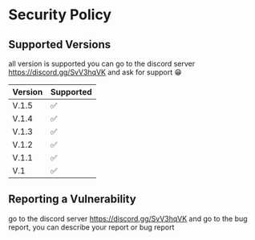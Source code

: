 # Security Policy

## Supported Versions

all version is supported you can go to the discord server https://discord.gg/SvV3hqVK and ask for support 😁

| Version | Supported          |
| ------- | ------------------ |
| V.1.5   | :white_check_mark: |
| V.1.4   | :white_check_mark: |
| V.1.3   | :white_check_mark: |
| V.1.2   | :white_check_mark: |
| V.1.1   | :white_check_mark: |
| V.1     | :white_check_mark: |

## Reporting a Vulnerability

go to the discord server https://discord.gg/SvV3hqVK and go to the bug report,
you can describe your report or bug report
